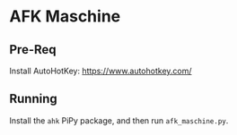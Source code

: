 # AFK Maschine

## Pre-Req

Install AutoHotKey: https://www.autohotkey.com/

## Running

Install the `ahk` PiPy package, and then run `afk_maschine.py`.
